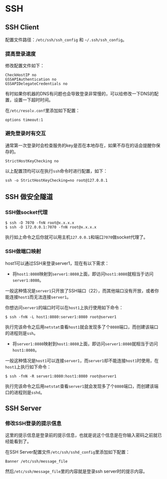 # SSH

## SSH Client

配置文件路径：`/etc/ssh/ssh_config` 和 `~/.ssh/ssh_config`。

### 提高登录速度

修改配置文件如下：

```
CheckHostIP no
GSSAPIAuthentication no
GSSAPIDelegateCredentials no
```

有时如果你机器的DNS有问题也会导致登录非常慢的，可以给修改一下DNS的配置，设置一下超时时间。

在`/etc/resolv.conf`里添加如下配置：

```
options timeout:1
```

### 避免登录时有交互

通常第一次登录时会检查服务的key是否在本地存在，如果不存在的话会提醒你保存的。

```
StrictHostKeyChecking no
```

以上配置顶均可以在执行`ssh`命令时进行配置，如下：

```
ssh -o StrictHostKeyChecking=no root@127.0.0.1
```

## SSH 做安全隧道

### SSH做socket代理

```
$ ssh -D 7070 -fnN root@x.x.x.x
$ ssh -D 172.0.0.1:7070 -fnN root@x.x.x.x
```

执行如上命令之后你就可以用主机`127.0.0.1`和端口`7070`做socket代理了。

### SSH做端口映射

host1可以通过SSH来登录server1，现在有以下需求：

* 将`host1:8080`映射到`server1:8080`上面，即访问`host1:8080`就相当于访问`server1:8080`。

一般这种情况是`server1`只开放了SSH端口（22），而其他端口没有开放，或者你能连接`host1`而无法连接`server1`。

你想访问`server1`的端口时可以在`host1`上执行使用如下命令：

```
$ ssh -fnN -L host1:8080:server1:8080 root@server1
```

执行完该命令之后用`netstat`查看`host1`就会发现多了个`8080`端口，而创建该端口的进程则是`ssh`。

* 将`server1:8080`映射到`host1:8080`上面，即访问`server1:8080`就相当于访问`host1:8080`。

一般这种情况是`host1`可以连接`server1`，而`server1`却不能连接`host1`时使用，在`host1`上执行如下命令：

```
$ ssh -fnN -R server1:8080:host1:8080 root@server1
```

执行完该命令之后用`netstat`查看`server1`就会发现多了个`8080`端口，而创建该端口的进程则是`sshd`。

## SSH Server

### 修改SSH登录的提示信息

这里的提示信息是登录前的提示信息，也就是说这个信息是在你输入密码之前就已经能看到了。

在SSH Server配置文件`/etc/ssh/sshd_config`里添加如下配置：

```
Banner /etc/ssh/message_file
```

然后`/etc/ssh/message_file`里的内容就是登录ssh server时的提示内容。
